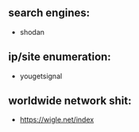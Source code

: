 ## search engines: 
- shodan 
## ip/site enumeration:
- yougetsignal
## worldwide network shit: 
- https://wigle.net/index 